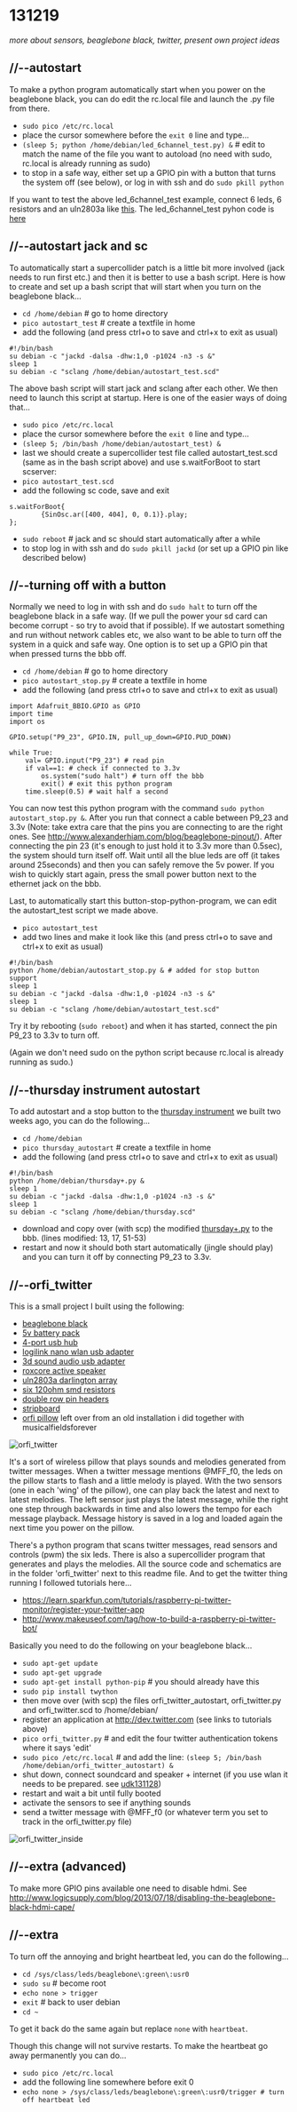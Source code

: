 131219
======

_more about sensors, beaglebone black, twitter, present own project ideas_

//--autostart
-------------
To make a python program automatically start when you power on the beaglebone black, you can do edit the rc.local file and launch the .py file from there.

* `sudo pico /etc/rc.local`
* place the cursor somewhere before the `exit 0` line and type...
* `(sleep 5; python /home/debian/led_6channel_test.py) &` # edit to match the name of the file you want to autoload (no need with sudo, rc.local is already running as sudo)
* to stop in a safe way, either set up a GPIO pin with a button that turns the system off (see below), or log in with ssh and do `sudo pkill python`

If you want to test the above led_6channel_test example, connect 6 leds, 6 resistors and an uln2803a like [this](https://raw.github.com/redFrik/udk10-Embedded_Systems/master/udk131219/led_6channel_test.png).
The led_6channel_test pyhon code is [here](https://raw.github.com/redFrik/udk10-Embedded_Systems/master/udk131219/led_6channel_test.py)

//--autostart jack and sc
-------------------------
To automatically start a supercollider patch is a little bit more involved (jack needs to run first etc.) and then it is better to use a bash script.
Here is how to create and set up a bash script that will start when you turn on the beaglebone black...

* `cd /home/debian` # go to home directory
* `pico autostart_test` # create a textfile in home
* add the following (and press ctrl+o to save and ctrl+x to exit as usual)

```
#!/bin/bash
su debian -c "jackd -dalsa -dhw:1,0 -p1024 -n3 -s &"
sleep 1
su debian -c "sclang /home/debian/autostart_test.scd"
```

The above bash script will start jack and sclang after each other. We then need to launch this script at startup. Here is one of the easier ways of doing that...

* `sudo pico /etc/rc.local`
* place the cursor somewhere before the `exit 0` line and type...
* `(sleep 5; /bin/bash /home/debian/autostart_test) &`
* last we should create a supercollider test file called autostart_test.scd (same as in the bash script above) and use s.waitForBoot to start scserver:
* `pico autostart_test.scd`
* add the following sc code, save and exit

```
s.waitForBoot{
        {SinOsc.ar([400, 404], 0, 0.1)}.play;
};
```

* `sudo reboot` # jack and sc should start automatically after a while
* to stop log in with ssh and do `sudo pkill jackd` (or set up a GPIO pin like described below)

//--turning off with a button
-----------------------------
Normally we need to log in with ssh and do `sudo halt` to turn off the beaglebone black in a safe way. (If we pull the power your sd card can become corrupt - so try to avoid that if possible).
If we autostart something and run without network cables etc, we also want to be able to turn off the system in a quick and safe way. One option is to set up a GPIO pin that when pressed turns the bbb off.

* `cd /home/debian` # go to home directory
* `pico autostart_stop.py` # create a textfile in home
* add the following (and press ctrl+o to save and ctrl+x to exit as usual)

```
import Adafruit_BBIO.GPIO as GPIO
import time
import os

GPIO.setup("P9_23", GPIO.IN, pull_up_down=GPIO.PUD_DOWN)

while True:
	val= GPIO.input("P9_23") # read pin
	if val==1: # check if connected to 3.3v
		os.system("sudo halt") # turn off the bbb
		exit() # exit this python program
	time.sleep(0.5) # wait half a second
```

You can now test this python program with the command `sudo python autostart_stop.py &`. After you run that connect a cable between P9_23 and 3.3v (Note: take extra care that the pins you are connecting to are the right ones. See <http://www.alexanderhiam.com/blog/beaglebone-pinout/>). After connecting the pin 23 (it's enough to just hold it to 3.3v more than 0.5sec), the system should turn itself off. Wait until all the blue leds are off (it takes around 25seconds) and then you can safely remove the 5v power.
If you wish to quickly start again, press the small power button next to the ethernet jack on the bbb.

Last, to automatically start this button-stop-python-program, we can edit the autostart_test script we made above.

* `pico autostart_test`
* add two lines and make it look like this (and press ctrl+o to save and ctrl+x to exit as usual)

```
#!/bin/bash
python /home/debian/autostart_stop.py & # added for stop button support
sleep 1
su debian -c "jackd -dalsa -dhw:1,0 -p1024 -n3 -s &"
sleep 1
su debian -c "sclang /home/debian/autostart_test.scd"
```

Try it by rebooting (`sudo reboot`) and when it has started, connect the pin P9_23 to 3.3v to turn off.

(Again we don't need sudo on the python script because rc.local is already running as sudo.)

//--thursday instrument autostart
---------------------------------
To add autostart and a stop button to the [thursday instrument](https://github.com/redFrik/udk10-Embedded_Systems/tree/master/udk131205#--starting-the-instrument) we built two weeks ago, you can do the following...

* `cd /home/debian`
* `pico thursday_autostart` # create a textfile in home
* add the following (and press ctrl+o to save and ctrl+x to exit as usual)

```
#!/bin/bash
python /home/debian/thursday+.py &
sleep 1
su debian -c "jackd -dalsa -dhw:1,0 -p1024 -n3 -s &"
sleep 1
su debian -c "sclang /home/debian/thursday.scd"
```

* download and copy over (with scp) the modified [thursday+.py](https://github.com/redFrik/udk10-Embedded_Systems/tree/master/udk131219/thursday+.py) to the bbb. (lines modified: 13, 17, 51-53)
* restart and now it should both start automatically (jingle should play) and you can turn it off by connecting P9_23 to 3.3v.

//--orfi_twitter
----------------
This is a small project I built using the following:

* [beaglebone black](http://www.exp-tech.de/Mainboards/BeagleBone-Black.html)
* [5v battery pack](http://www.reichelt.de/Mobile-Powerpacks/POWERBANK-5000/3//index.html?ACTION=3&GROUPID=4491&ARTICLE=102042&SEARCH=Mobile%20Powerpacks&SHOW=1&OFFSET=500&)
* [4-port usb hub](http://www.reichelt.de/USB-Hubs/MANHATTAN-160599/3//index.html?ACTION=3&GROUPID=6103&ARTICLE=94684&SEARCH=MANHATTAN%20160599&SHOW=1&OFFSET=500&)
* [logilink nano wlan usb adapter](http://www.reichelt.de/WLAN-Adapter/LOGILINK-WL0084B/3//index.html?ACTION=3&GROUPID=770&ARTICLE=120745&SEARCH=logilink%20nano&SHOW=1&OFFSET=500&)
* [3d sound audio usb adapter](http://dx.com/p/virtual-5-1-surround-usb-2-0-external-sound-card-22475)
* [roxcore active speaker](http://www.kjell.com/sortiment/dator-kringutrustning/datortillbehor/hogtalare-headset/mobil-och-mp3-hogtalare/roxcore-portabel-hogtalare-svart-p23133)
* [uln2803a darlington array](http://www.reichelt.de/ICs-U-ZTK-/ULN-2803A/3//index.html?ACTION=3&GROUPID=2921&ARTICLE=22085&SEARCH=uln2803a&SHOW=1&OFFSET=500&)
* [six 120ohm smd resistors](http://www.reichelt.de/SMD-1206-100-Ohm-910-Ohm/SMD-1-4W-120/3//index.html?ACTION=3&GROUPID=3088&ARTICLE=18251&SEARCH=smd%201%2F4w%20120&SHOW=1&OFFSET=500&)
* [double row pin headers](http://www.reichelt.de/Stiftleisten/SL-2X25G-2-54/3//index.html?ACTION=3&GROUPID=3220&ARTICLE=19494&SEARCH=SL%202X25G%202%2C54&SHOW=1&OFFSET=500&)
* [stripboard](http://en.wikipedia.org/wiki/Stripboard)
* [orfi pillow](http://musicalfieldsforever.com/orfi_conc.html) left over from an old installation i did together with musicalfieldsforever

![orfi_twitter](https://raw.github.com/redFrik/udk10-Embedded_Systems/master/udk131219/orfi_twitter/orfi_twitter.jpg)

It's a sort of wireless pillow that plays sounds and melodies generated from twitter messages. When a twitter message mentions @MFF_f0, the leds on the pillow starts to flash and a little melody is played. With the two sensors (one in each 'wing' of the pillow), one can play back the latest and next to latest melodies. The left sensor just plays the latest message, while the right one step through backwards in time and also lowers the tempo for each message playback. Message history is saved in a log and loaded again the next time you power on the pillow.

There's a python program that scans twitter messages, read sensors and controls (pwm) the six leds. There is also a supercollider program that generates and plays the melodies. All the source code and schematics are in the folder 'orfi_twitter' next to this readme file. And to get the twitter thing running I followed tutorials here...

* <https://learn.sparkfun.com/tutorials/raspberry-pi-twitter-monitor/register-your-twitter-app>
* <http://www.makeuseof.com/tag/how-to-build-a-raspberry-pi-twitter-bot/>

Basically you need to do the following on your beaglebone black...

* `sudo apt-get update`
* `sudo apt-get upgrade`
* `sudo apt-get install python-pip` # you should already have this
* `sudo pip install twython`
* then move over (with scp) the files orfi_twitter_autostart, orfi_twitter.py and orfi_twitter.scd to /home/debian/
* register an application at http://dev.twitter.com (see links to tutorials above)
* `pico orfi_twitter.py` # and edit the four twitter authentication tokens where it says 'edit'
* `sudo pico /etc/rc.local` # and add the line: `(sleep 5; /bin/bash /home/debian/orfi_twitter_autostart) &`
* shut down, connect soundcard and speaker + internet (if you use wlan it needs to be prepared. see [udk131128](https://github.com/redFrik/udk10-Embedded_Systems/tree/master/udk131128#--extra))
* restart and wait a bit until fully booted
* activate the sensors to see if anything sounds
* send a twitter message with @MFF_f0 (or whatever term you set to track in the orfi_twitter.py file)

![orfi_twitter_inside](https://raw.github.com/redFrik/udk10-Embedded_Systems/master/udk131219/orfi_twitter/orfi_twitter_inside.jpg)

//--extra (advanced)
--------------------
To make more GPIO pins available one need to disable hdmi. See <http://www.logicsupply.com/blog/2013/07/18/disabling-the-beaglebone-black-hdmi-cape/>

//--extra
---------
To turn off the annoying and bright heartbeat led, you can do the following...

* `cd /sys/class/leds/beaglebone\:green\:usr0`
* `sudo su` # become root
* `echo none > trigger`
* `exit` # back to user debian
* `cd ~`

To get it back do the same again but replace `none` with `heartbeat`.

Though this change will not survive restarts. To make the heartbeat go away permanently you can do...

* `sudo pico /etc/rc.local`
* add the following line somewhere before exit 0
* `echo none > /sys/class/leds/beaglebone\:green\:usr0/trigger # turn off heartbeat led`
